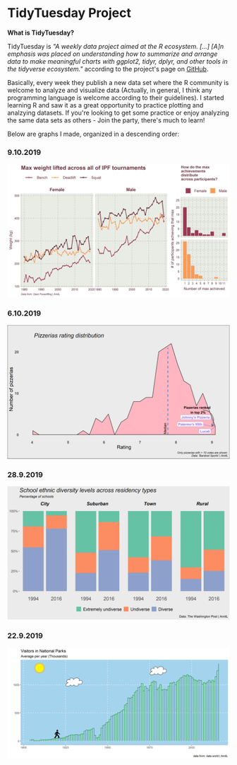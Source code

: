 # TidyTuesday Project

**What is TidyTuesday?**


TidyTuesday is *"A weekly data project aimed at the R ecosystem. [...] [A]n emphasis was placed on understanding how to summarize and arrange data to make meaningful charts with ggplot2, tidyr, dplyr, and other tools in the tidyverse ecosystem."* according to the project's page on [GitHub](https://github.com/rfordatascience/tidytuesday). 

Basically, every week they publish a new data set where the R community is welcome to analyze and visualize data (Actually, in general, I think any programming language is welcome according to their guidelines). 
I started learning R and saw it as a great opportunity to practice plotting and analzying datasets. If you're looking to get some practice or enjoy analyzing the same data sets as others - Join the party, there's much to learn!

Below are graphs I made, organized in a descending order:


### **9.10.2019**  


<img src="Week41_Power_lifting/Max_lift.jpeg" width="800">


### **6.10.2019**  


<img src="Week40_All%20the%20Pizza/Barstool_rating.png" width="800">


### **28.9.2019**  


<img src="2_Week39_SchoolDiversity/Ethnic_div_revised.png" width="800">


### **22.9.2019**  


<img src="1_Week38_Number%20of%20Visitors/National%20Parks.png" width="800">
